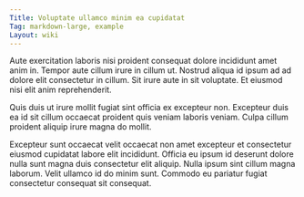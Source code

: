 ```yaml
---
Title: Voluptate ullamco minim ea cupidatat
Tag: markdown-large, example
Layout: wiki
---
```

Aute exercitation laboris nisi proident consequat dolore incididunt amet anim in. Tempor aute cillum irure in cillum ut. Nostrud aliqua id ipsum ad ad dolore elit consectetur in cillum. Sit irure aute in sit voluptate. Et eiusmod nisi elit anim reprehenderit.

Quis duis ut irure mollit fugiat sint officia ex excepteur non. Excepteur duis ea id sit cillum occaecat proident quis veniam laboris veniam. Culpa cillum proident aliquip irure magna do mollit.

Excepteur sunt occaecat velit occaecat non amet excepteur et consectetur eiusmod cupidatat labore elit incididunt. Officia eu ipsum id deserunt dolore nulla sunt magna duis consectetur elit aliquip. Nulla ipsum sint cillum magna laborum. Velit ullamco id do minim sunt. Commodo eu pariatur fugiat consectetur consequat sit consequat.